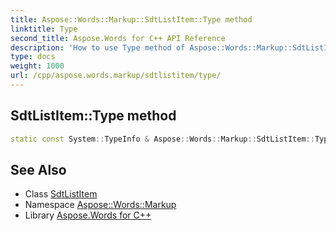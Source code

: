 ```yaml
---
title: Aspose::Words::Markup::SdtListItem::Type method
linktitle: Type
second_title: Aspose.Words for C++ API Reference
description: 'How to use Type method of Aspose::Words::Markup::SdtListItem class in C++.'
type: docs
weight: 1000
url: /cpp/aspose.words.markup/sdtlistitem/type/
---
```

## SdtListItem::Type method




```cpp
static const System::TypeInfo & Aspose::Words::Markup::SdtListItem::Type()
```

## See Also

* Class [SdtListItem](../)
* Namespace [Aspose::Words::Markup](../../)
* Library [Aspose.Words for C++](../../../)
